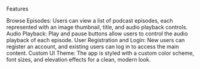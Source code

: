 Features


Browse Episodes: Users can view a list of podcast episodes, each represented with an image thumbnail, title, and audio playback controls.
Audio Playback: Play and pause buttons allow users to control the audio playback of each episode.
User Registration and Login: New users can register an account, and existing users can log in to access the main content.
Custom UI Theme: The app is styled with a custom color scheme, font sizes, and elevation effects for a clean, modern look.
